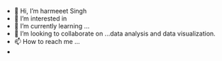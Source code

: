 - 👋 Hi, I’m harmeeet Singh
- 👀 I’m interested in 
- 🌱 I’m currently learning ...
- 💞️ I’m looking to collaborate on ...data analysis and data visualization.
- 📫 How to reach me ...
- 

<!---
Madrid1000/Madrid1000 is a ✨ special ✨ repository because its `README.md` (this file) appears on your GitHub profile.
You can click the Preview link to take a look at your changes.
--->
